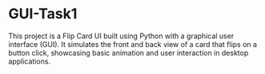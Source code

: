 # GUI-Task1
This project is a Flip Card UI built using Python with a graphical user interface (GUI). It simulates the front and back view of a card that flips on a button click, showcasing basic animation and user interaction in desktop applications.  
